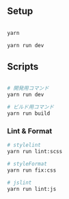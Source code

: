 
## Setup

``` bash

yarn

yarn run dev

```

## Scripts

``` bash

# 開発用コマンド
yarn run dev

# ビルド用コマンド
yarn run build

```

### Lint & Format

``` bash
# stylelint
yarn run lint:scss

# styleFormat
yarn run fix:css

# jslint
yarn run lint:js

```
